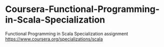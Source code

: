 # Coursera-Functional-Programming-in-Scala-Specialization

Functional Programming in Scala Specialization assignment
https://www.coursera.org/specializations/scala